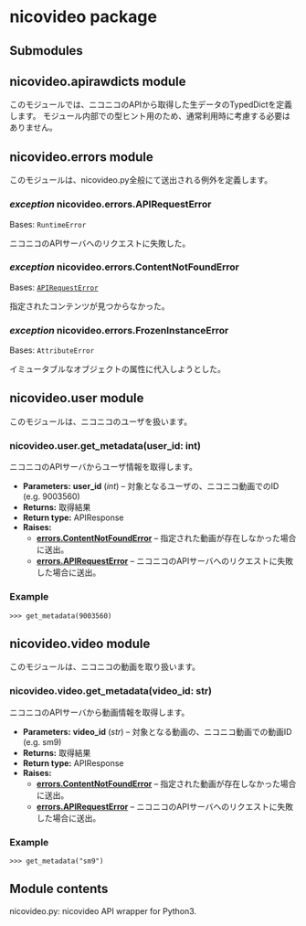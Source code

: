 # nicovideo package

## Submodules

## nicovideo.apirawdicts module

このモジュールでは、ニコニコのAPIから取得した生データのTypedDictを定義します。
モジュール内部での型ヒント用のため、通常利用時に考慮する必要はありません。

## nicovideo.errors module

このモジュールは、nicovideo.py全般にて送出される例外を定義します。

### *exception* nicovideo.errors.APIRequestError

Bases: `RuntimeError`

ニコニコのAPIサーバへのリクエストに失敗した。

### *exception* nicovideo.errors.ContentNotFoundError

Bases: [`APIRequestError`](#nicovideo.errors.APIRequestError)

指定されたコンテンツが見つからなかった。

### *exception* nicovideo.errors.FrozenInstanceError

Bases: `AttributeError`

イミュータブルなオブジェクトの属性に代入しようとした。

## nicovideo.user module

このモジュールは、ニコニコのユーザを扱います。

### nicovideo.user.get_metadata(user_id: int)

ニコニコのAPIサーバからユーザ情報を取得します。

* **Parameters:**
  **user_id** (*int*) – 対象となるユーザの、ニコニコ動画でのID (e.g. 9003560)
* **Returns:**
  取得結果
* **Return type:**
  APIResponse
* **Raises:**
  * [**errors.ContentNotFoundError**](#nicovideo.errors.ContentNotFoundError) – 指定された動画が存在しなかった場合に送出。
  * [**errors.APIRequestError**](#nicovideo.errors.APIRequestError) – ニコニコのAPIサーバへのリクエストに失敗した場合に送出。

### Example

```pycon
>>> get_metadata(9003560)
```

## nicovideo.video module

このモジュールは、ニコニコの動画を取り扱います。

### nicovideo.video.get_metadata(video_id: str)

ニコニコのAPIサーバから動画情報を取得します。

* **Parameters:**
  **video_id** (*str*) – 対象となる動画の、ニコニコ動画での動画ID (e.g. sm9)
* **Returns:**
  取得結果
* **Return type:**
  APIResponse
* **Raises:**
  * [**errors.ContentNotFoundError**](#nicovideo.errors.ContentNotFoundError) – 指定された動画が存在しなかった場合に送出。
  * [**errors.APIRequestError**](#nicovideo.errors.APIRequestError) – ニコニコのAPIサーバへのリクエストに失敗した場合に送出。

### Example

```pycon
>>> get_metadata("sm9")
```

## Module contents

nicovideo.py: nicovideo API wrapper for Python3.
